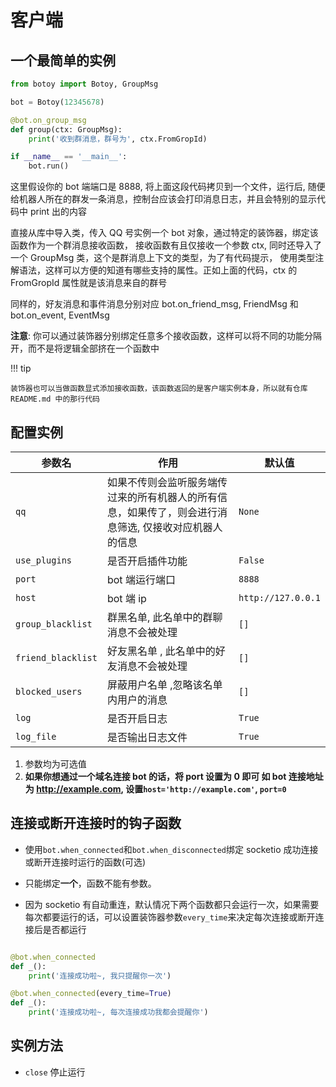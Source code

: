 # 客户端

## 一个最简单的实例

```python
from botoy import Botoy, GroupMsg

bot = Botoy(12345678)

@bot.on_group_msg
def group(ctx: GroupMsg):
    print('收到群消息，群号为', ctx.FromGropId)

if __name__ == '__main__':
    bot.run()
```

这里假设你的 bot 端端口是 8888, 将上面这段代码拷贝到一个文件，运行后,
随便给机器人所在的群发一条消息，控制台应该会打印消息日志，并且会特别的显示代码中 print 出的内容

直接从库中导入类，传入 QQ 号实例一个 bot 对象，通过特定的装饰器，绑定该函数作为一个群消息接收函数，
接收函数有且仅接收一个参数 ctx, 同时还导入了一个 GroupMsg 类，这个是群消息上下文的类型，为了有代码提示，
使用类型注解语法，这样可以方便的知道有哪些支持的属性。正如上面的代码，ctx 的 FromGropId 属性就是该消息来自的群号

同样的，好友消息和事件消息分别对应 bot.on_friend_msg, FriendMsg 和 bot.on_event, EventMsg

**注意**:
你可以通过装饰器分别绑定任意多个接收函数，这样可以将不同的功能分隔开，而不是将逻辑全部挤在一个函数中

!!! tip

    装饰器也可以当做函数显式添加接收函数，该函数返回的是客户端实例本身，所以就有仓库 README.md 中的那行代码

## 配置实例

| 参数名             | 作用                                                                                                   | 默认值             |
| ------------------ | ------------------------------------------------------------------------------------------------------ | ------------------ |
| `qq`               | 如果不传则会监听服务端传过来的所有机器人的所有信息，如果传了，则会进行消息筛选, 仅接收对应机器人的信息 | `None`             |
| `use_plugins`      | 是否开启插件功能                                                                                       | `False`            |
| `port`             | bot 端运行端口                                                                                         | `8888`             |
| `host`             | bot 端 ip                                                                                              | `http://127.0.0.1` |
| `group_blacklist`  | 群黑名单, 此名单中的群聊消息不会被处理                                                                 | `[]`               |
| `friend_blacklist` | 好友黑名单 , 此名单中的好友消息不会被处理                                                              | `[]`               |
| `blocked_users`    | 屏蔽用户名单 ,忽略该名单内用户的消息                                                                   | `[]`               |
| `log`              | 是否开启日志                                                                                           | `True`             |
| `log_file`         | 是否输出日志文件                                                                                       | `True`             |

1. 参数均为可选值
2. **如果你想通过一个域名连接 bot 的话，将 port 设置为 0 即可
   如 bot 连接地址为 http://example.com, 设置`host='http://example.com'`, `port=0`**

## 连接或断开连接时的钩子函数

- 使用`bot.when_connected`和`bot.when_disconnected`绑定 socketio 成功连接或断开连接时运行的函数(可选)

- 只能绑定**一个**，函数不能有参数。

- 因为 socketio 有自动重连，默认情况下两个函数都只会运行一次，如果需要每次都要运行的话，可以设置装饰器参数`every_time`来决定每次连接或断开连接后是否都运行

```python

@bot.when_connected
def _():
    print('连接成功啦~, 我只提醒你一次')

@bot.when_connected(every_time=True)
def _():
    print('连接成功啦~, 每次连接成功我都会提醒你')
```

## 实例方法

- `close` 停止运行
